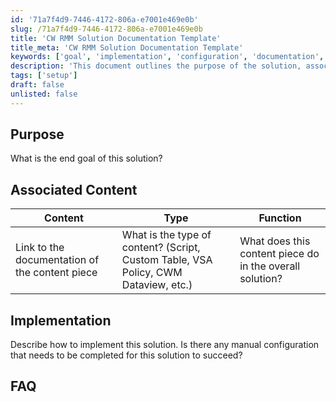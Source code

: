 ```yaml
---
id: '71a7f4d9-7446-4172-806a-e7001e469e0b'
slug: /71a7f4d9-7446-4172-806a-e7001e469e0b
title: 'CW RMM Solution Documentation Template'
title_meta: 'CW RMM Solution Documentation Template'
keywords: ['goal', 'implementation', 'configuration', 'documentation', 'faq']
description: 'This document outlines the purpose of the solution, associated content, implementation steps, and frequently asked questions to guide users through the setup and understanding of the solution.'
tags: ['setup']
draft: false
unlisted: false
---
```


## Purpose

What is the end goal of this solution?

## Associated Content

| Content                                             | Type                                                      | Function                                               |
|-----------------------------------------------------|-----------------------------------------------------------|--------------------------------------------------------|
| Link to the documentation of the content piece      | What is the type of content? (Script, Custom Table, VSA Policy, CWM Dataview, etc.) | What does this content piece do in the overall solution? |

## Implementation

Describe how to implement this solution. Is there any manual configuration that needs to be completed for this solution to succeed?

## FAQ

<!-- Add frequently asked questions here -->